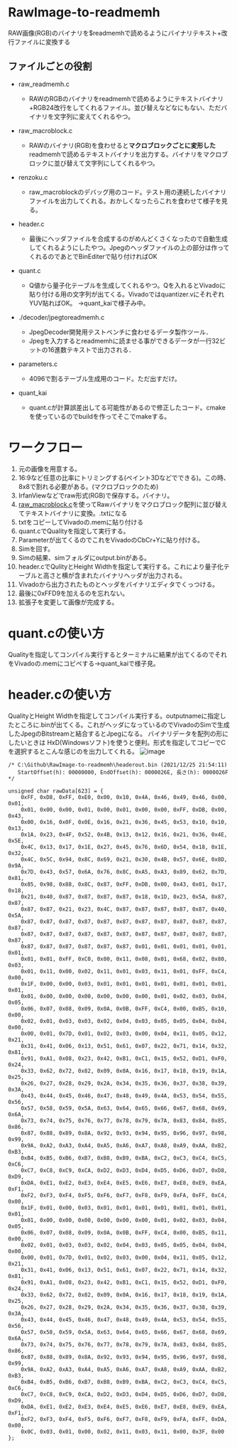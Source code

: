 # RawImage-to-readmemh
RAW画像(RGB)のバイナリを$readmemhで読めるようにバイナリテキスト+改行ファイルに変換する

## ファイルごとの役割
- raw_readmemh.c
  - RAWのRGBのバイナリをreadmemhで読めるようにテキストバイナリ+RGB24改行をしてくれるファイル。並び替えなどなにもない、ただバイナリを文字列に変えてくれるやつ。
- raw_macroblock.c
  - RAWのバイナリ(RGB)を食わせると**マクロブロックごとに変形した**readmemhで読めるテキストバイナリを出力する。バイナリをマクロブロックに並び替えて文字列にしてくれるやつ。
- renzoku.c
  - raw_macroblockのデバッグ用のコード。テスト用の連続したバイナリファイルを出力してくれる。おかしくなったらこれを食わせて様子を見る。
- header.c
  - 最後にヘッダファイルを合成するのがめんどくさくなったので自動生成してくれるようにしたやつ。Jpegのヘッダファイルの上の部分は作ってくれるのであとでBinEditerで貼り付ければOK
- quant.c
  - Q値から量子化テーブルを生成してくれるやつ。Qを入れるとVivadoに貼り付ける用の文字列が出てくる。Vivadoではquantizer.vにそれぞれYUV貼ればOK。
  →quant_kaiで様子み中。
- ./decoder/jpegtoreadmemh.c
  - JpegDecoder開発用テストベンチに食わせるデータ製作ツール．
  - Jpegを入力するとreadmemhに読ませる事ができるデータが一行32ビットの16進数テキストで出力される．
- parameters.c
  - 4096で割るテーブル生成用のコード。ただ出すだけ。

- quant_kai
	- quant.cが計算誤差出してる可能性があるので修正したコード。cmakeを使っているのでbuildを作ってそこでmakeする。

# ワークフロー
1. 元の画像を用意する。
2. 16:9など任意の比率にトリミングする(ペイント3Dなどでできる)。この時、8x8で割れる必要がある。(マクロブロックのため)
3. IrfanViewなどでraw形式(RGB)で保存する。バイナリ。
4. [raw_macroblock.c](https://github.com/fumimaker/RawImage-to-readmemh/blob/main/raw_macroblock.c)を使ってRawバイナリをマクロブロック配列に並び替えてテキストバイナリに変換。.txtになる
5. txtをコピーしてVivadoの.memに貼り付ける
6. quant.cでQualityを指定して実行する。
7. Parameterが出てくるのでこれをVivadoのCbCr+Yに貼り付ける。
8. Simを回す。
9. Simの結果、simフォルダにoutput.binがある。
10. header.cでQulityとHeight Widthを指定して実行する。これにより量子化テーブルと高さと横が含まれたバイナリヘッダが出力される。
11. Vivadoから出力されたものとヘッダをバイナリエディタでくっつける。
12. 最後に0xFFD9を加えるのを忘れない。
13. 拡張子を変更して画像が完成する。


# quant.cの使い方
Qualityを指定してコンパイル実行するとターミナルに結果が出てくるのでそれをVivadoの.memにコピペする→quant_kaiで様子見。

# header.cの使い方
QualityとHeight Widthを指定してコンパイル実行する。outputnameに指定したところに.binが出てくる。これがヘッダになっているのでVivadoのSimで生成したJpegのBitstreamと結合するとJpegになる。
バイナリデータを配列の形にしたいときは HxD(Windowsソフト)を使うと便利。形式を指定してコピーでCを選択するとこんな感じのを出力してくれる。
![image](https://user-images.githubusercontent.com/25518367/147385920-f5acbdb5-9264-4028-8c49-90e6d2d88bad.png)

```
/* C:\Github\RawImage-to-readmemh\headerout.bin (2021/12/25 21:54:11)
   StartOffset(h): 00000000, EndOffset(h): 0000026E, 長さ(h): 0000026F */

unsigned char rawData[623] = {
	0xFF, 0xD8, 0xFF, 0xE0, 0x00, 0x10, 0x4A, 0x46, 0x49, 0x46, 0x00, 0x01,
	0x01, 0x00, 0x00, 0x01, 0x00, 0x01, 0x00, 0x00, 0xFF, 0xDB, 0x00, 0x43,
	0x00, 0x16, 0x0F, 0x0E, 0x16, 0x21, 0x36, 0x45, 0x53, 0x10, 0x10, 0x13,
	0x1A, 0x23, 0x4F, 0x52, 0x4B, 0x13, 0x12, 0x16, 0x21, 0x36, 0x4E, 0x5E,
	0x4C, 0x13, 0x17, 0x1E, 0x27, 0x45, 0x76, 0x6D, 0x54, 0x18, 0x1E, 0x32,
	0x4C, 0x5C, 0x94, 0x8C, 0x69, 0x21, 0x30, 0x4B, 0x57, 0x6E, 0x8D, 0x9A,
	0x7D, 0x43, 0x57, 0x6A, 0x76, 0x8C, 0xA5, 0xA3, 0x89, 0x62, 0x7D, 0x81,
	0x85, 0x98, 0x88, 0x8C, 0x87, 0xFF, 0xDB, 0x00, 0x43, 0x01, 0x17, 0x18,
	0x21, 0x40, 0x87, 0x87, 0x87, 0x87, 0x18, 0x1D, 0x23, 0x5A, 0x87, 0x87,
	0x87, 0x87, 0x21, 0x23, 0x4C, 0x87, 0x87, 0x87, 0x87, 0x87, 0x40, 0x5A,
	0x87, 0x87, 0x87, 0x87, 0x87, 0x87, 0x87, 0x87, 0x87, 0x87, 0x87, 0x87,
	0x87, 0x87, 0x87, 0x87, 0x87, 0x87, 0x87, 0x87, 0x87, 0x87, 0x87, 0x87,
	0x87, 0x87, 0x87, 0x87, 0x87, 0x87, 0x01, 0x01, 0x01, 0x01, 0x01, 0x01,
	0x01, 0x01, 0xFF, 0xC0, 0x00, 0x11, 0x08, 0x01, 0x68, 0x02, 0x80, 0x03,
	0x01, 0x11, 0x00, 0x02, 0x11, 0x01, 0x03, 0x11, 0x01, 0xFF, 0xC4, 0x00,
	0x1F, 0x00, 0x00, 0x03, 0x01, 0x01, 0x01, 0x01, 0x01, 0x01, 0x01, 0x01,
	0x01, 0x00, 0x00, 0x00, 0x00, 0x00, 0x00, 0x01, 0x02, 0x03, 0x04, 0x05,
	0x06, 0x07, 0x08, 0x09, 0x0A, 0x0B, 0xFF, 0xC4, 0x00, 0xB5, 0x10, 0x00,
	0x02, 0x01, 0x03, 0x03, 0x02, 0x04, 0x03, 0x05, 0x05, 0x04, 0x04, 0x00,
	0x00, 0x01, 0x7D, 0x01, 0x02, 0x03, 0x00, 0x04, 0x11, 0x05, 0x12, 0x21,
	0x31, 0x41, 0x06, 0x13, 0x51, 0x61, 0x07, 0x22, 0x71, 0x14, 0x32, 0x81,
	0x91, 0xA1, 0x08, 0x23, 0x42, 0xB1, 0xC1, 0x15, 0x52, 0xD1, 0xF0, 0x24,
	0x33, 0x62, 0x72, 0x82, 0x09, 0x0A, 0x16, 0x17, 0x18, 0x19, 0x1A, 0x25,
	0x26, 0x27, 0x28, 0x29, 0x2A, 0x34, 0x35, 0x36, 0x37, 0x38, 0x39, 0x3A,
	0x43, 0x44, 0x45, 0x46, 0x47, 0x48, 0x49, 0x4A, 0x53, 0x54, 0x55, 0x56,
	0x57, 0x58, 0x59, 0x5A, 0x63, 0x64, 0x65, 0x66, 0x67, 0x68, 0x69, 0x6A,
	0x73, 0x74, 0x75, 0x76, 0x77, 0x78, 0x79, 0x7A, 0x83, 0x84, 0x85, 0x86,
	0x87, 0x88, 0x89, 0x8A, 0x92, 0x93, 0x94, 0x95, 0x96, 0x97, 0x98, 0x99,
	0x9A, 0xA2, 0xA3, 0xA4, 0xA5, 0xA6, 0xA7, 0xA8, 0xA9, 0xAA, 0xB2, 0xB3,
	0xB4, 0xB5, 0xB6, 0xB7, 0xB8, 0xB9, 0xBA, 0xC2, 0xC3, 0xC4, 0xC5, 0xC6,
	0xC7, 0xC8, 0xC9, 0xCA, 0xD2, 0xD3, 0xD4, 0xD5, 0xD6, 0xD7, 0xD8, 0xD9,
	0xDA, 0xE1, 0xE2, 0xE3, 0xE4, 0xE5, 0xE6, 0xE7, 0xE8, 0xE9, 0xEA, 0xF1,
	0xF2, 0xF3, 0xF4, 0xF5, 0xF6, 0xF7, 0xF8, 0xF9, 0xFA, 0xFF, 0xC4, 0x00,
	0x1F, 0x01, 0x00, 0x03, 0x01, 0x01, 0x01, 0x01, 0x01, 0x01, 0x01, 0x01,
	0x01, 0x00, 0x00, 0x00, 0x00, 0x00, 0x00, 0x01, 0x02, 0x03, 0x04, 0x05,
	0x06, 0x07, 0x08, 0x09, 0x0A, 0x0B, 0xFF, 0xC4, 0x00, 0xB5, 0x11, 0x00,
	0x02, 0x01, 0x03, 0x03, 0x02, 0x04, 0x03, 0x05, 0x05, 0x04, 0x04, 0x00,
	0x00, 0x01, 0x7D, 0x01, 0x02, 0x03, 0x00, 0x04, 0x11, 0x05, 0x12, 0x21,
	0x31, 0x41, 0x06, 0x13, 0x51, 0x61, 0x07, 0x22, 0x71, 0x14, 0x32, 0x81,
	0x91, 0xA1, 0x08, 0x23, 0x42, 0xB1, 0xC1, 0x15, 0x52, 0xD1, 0xF0, 0x24,
	0x33, 0x62, 0x72, 0x82, 0x09, 0x0A, 0x16, 0x17, 0x18, 0x19, 0x1A, 0x25,
	0x26, 0x27, 0x28, 0x29, 0x2A, 0x34, 0x35, 0x36, 0x37, 0x38, 0x39, 0x3A,
	0x43, 0x44, 0x45, 0x46, 0x47, 0x48, 0x49, 0x4A, 0x53, 0x54, 0x55, 0x56,
	0x57, 0x58, 0x59, 0x5A, 0x63, 0x64, 0x65, 0x66, 0x67, 0x68, 0x69, 0x6A,
	0x73, 0x74, 0x75, 0x76, 0x77, 0x78, 0x79, 0x7A, 0x83, 0x84, 0x85, 0x86,
	0x87, 0x88, 0x89, 0x8A, 0x92, 0x93, 0x94, 0x95, 0x96, 0x97, 0x98, 0x99,
	0x9A, 0xA2, 0xA3, 0xA4, 0xA5, 0xA6, 0xA7, 0xA8, 0xA9, 0xAA, 0xB2, 0xB3,
	0xB4, 0xB5, 0xB6, 0xB7, 0xB8, 0xB9, 0xBA, 0xC2, 0xC3, 0xC4, 0xC5, 0xC6,
	0xC7, 0xC8, 0xC9, 0xCA, 0xD2, 0xD3, 0xD4, 0xD5, 0xD6, 0xD7, 0xD8, 0xD9,
	0xDA, 0xE1, 0xE2, 0xE3, 0xE4, 0xE5, 0xE6, 0xE7, 0xE8, 0xE9, 0xEA, 0xF1,
	0xF2, 0xF3, 0xF4, 0xF5, 0xF6, 0xF7, 0xF8, 0xF9, 0xFA, 0xFF, 0xDA, 0x00,
	0x0C, 0x03, 0x01, 0x00, 0x02, 0x11, 0x03, 0x11, 0x00, 0x3F, 0x00
};

```
